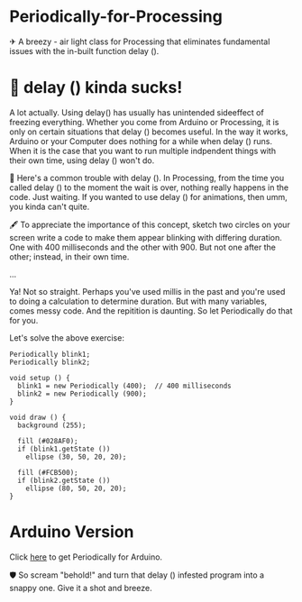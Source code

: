 # Periodically-for-Processing
✈ A breezy - air light class for Processing that eliminates fundamental issues with the in-built function delay ().

# 🐢 delay () kinda sucks!
A lot actually. Using delay() has usually has unintended sideeffect of freezing everything. Whether you come from Arduino or Processing, it is only on certain situations that delay () becomes useful. In the way it works, Arduino or your Computer does nothing for a while when delay () runs. When it is the case that you want to run multiple indpendent things with their own time, using delay () won't do.

💉 Here's a common trouble with delay (). In Processing, from the time you called delay () to the moment the wait is over, nothing really happens in the code. Just waiting. If you wanted to use delay () for animations, then umm, you kinda can't quite.

🖋 To appreciate the importance of this concept, sketch two circles on your screen write a code to make them appear blinking with differing duration. One with 400 milliseconds and the other with 900. But not one after the other; instead, in their own time.

...

Ya! Not so straight. Perhaps you've used millis in the past and you're used to doing a calculation to determine duration. But with many variables, comes messy code. And the repitition is daunting. So let Periodically do that for you.

Let's solve the above exercise:

```
Periodically blink1;
Periodically blink2;

void setup () {
  blink1 = new Periodically (400);  // 400 milliseconds
  blink2 = new Periodically (900);
}

void draw () {
  background (255);

  fill (#028AF0);
  if (blink1.getState ())
    ellipse (30, 50, 20, 20);
    
  fill (#FCB500);
  if (blink2.getState ())
    ellipse (80, 50, 20, 20);
}
```


# Arduino Version
Click [here](https://github.com/AbelWondafrash/Periodically-for-Arduino) to get Periodically for Arduino.


🛡 So scream "behold!" and turn that delay () infested program into a snappy one. Give it a shot and breeze.
